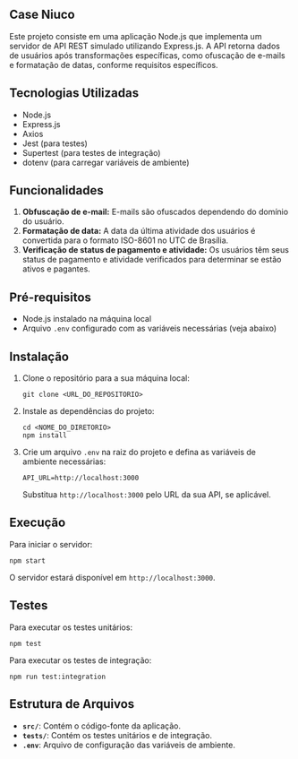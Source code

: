 ## Case Niuco

Este projeto consiste em uma aplicação Node.js que implementa um servidor de API REST simulado utilizando Express.js. A API retorna dados de usuários após transformações específicas, como ofuscação de e-mails e formatação de datas, conforme requisitos específicos.

## Tecnologias Utilizadas

- Node.js
- Express.js
- Axios
- Jest (para testes)
- Supertest (para testes de integração)
- dotenv (para carregar variáveis de ambiente)

## Funcionalidades

1. **Obfuscação de e-mail:** E-mails são ofuscados dependendo do domínio do usuário.
2. **Formatação de data:** A data da última atividade dos usuários é convertida para o formato ISO-8601 no UTC de Brasília.
3. **Verificação de status de pagamento e atividade:** Os usuários têm seus status de pagamento e atividade verificados para determinar se estão ativos e pagantes.

## Pré-requisitos

- Node.js instalado na máquina local
- Arquivo `.env` configurado com as variáveis necessárias (veja abaixo)

## Instalação

1. Clone o repositório para a sua máquina local:

   ```
   git clone <URL_DO_REPOSITORIO>
   ```

2. Instale as dependências do projeto:

   ```
   cd <NOME_DO_DIRETORIO>
   npm install
   ```

3. Crie um arquivo `.env` na raiz do projeto e defina as variáveis de ambiente necessárias:

   ```
   API_URL=http://localhost:3000
   ```

   Substitua `http://localhost:3000` pelo URL da sua API, se aplicável.

## Execução

Para iniciar o servidor:

```
npm start
```

O servidor estará disponível em `http://localhost:3000`.

## Testes

Para executar os testes unitários:

```
npm test
```

Para executar os testes de integração:

```
npm run test:integration
```

## Estrutura de Arquivos

- **`src/`**: Contém o código-fonte da aplicação.
- **`tests/`**: Contém os testes unitários e de integração.
- **`.env`**: Arquivo de configuração das variáveis de ambiente.
